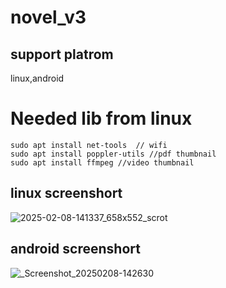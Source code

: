 # novel_v3

## support platrom

linux,android

# Needed lib from linux

    sudo apt install net-tools  // wifi
    sudo apt install poppler-utils //pdf thumbnail
    sudo apt install ffmpeg //video thumbnail

## linux screenshort

![2025-02-08-141337_658x552_scrot](https://github.com/user-attachments/assets/ca62a3ab-58be-4166-8d7b-924bbcccf0c2)

## android screenshort

![_Screenshot_20250208-142630](https://github.com/user-attachments/assets/5e01826d-c3c9-4abe-9e33-044f5de8f526)
